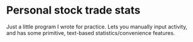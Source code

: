 # Personal stock trade stats
Just a little program I wrote for practice. Lets you manually input activity, and has some primitive, text-based statistics/convenience features.